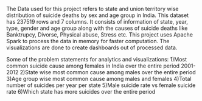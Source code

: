 The Data used for this project refers to state and union territory wise distribution of suicide deaths by sex and age group in India.
This dataset has 237519 rows and 7 columns. It consists of information of state, year, type, gender and age group along with the causes of suicide deaths like Banktrupcy, Divorse, Physical abuse, Stress etc.
This project uses Apache Spark to process the data in memory for faster computation. The visualizations are done to create dashboards out of processed data.

Some of the problem statements for analytics and visualizations:
1)Most common suicide cause among females in India over the entire period 2001-2012
2)State wise most common cause among males over the entire period
3)Age group wise most common cause among males and females
4)Total number of suicides per year per state
5)Male suicide rate vs female suicide rate
6)Which state has more suicides over the entire period
